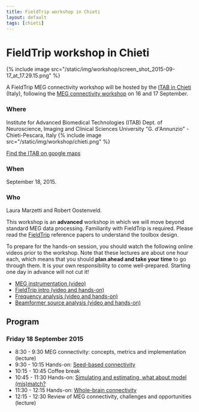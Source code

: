```yaml
---
title: FieldTrip workshop in Chieti
layout: default
tags: [chieti]
---
```


# FieldTrip workshop in Chieti

{% include image src="/static/img/workshop/screen_shot_2015-09-17_at_17.29.15.png" %}

A FieldTrip MEG connectivity workshop will be hosted by the [ITAB in Chieti](http://www.itab.unich.it) (Italy), following the [MEG connectivity workshop](https://www.jiscmail.ac.uk/cgi-bin/webadmin?A2=ind1508&L=MEGCOMMUNITY&F=&S=&P=6229) on 16 and 17 September.

### Where

Institute for Advanced Biomedical Technologies (ITAB)
Dept. of Neuroscience, Imaging and Clinical Sciences
University "G. d'Annunzio" - Chieti-Pescara, Italy
{% include image src="/static/img/workshop/chieti.png" %}

[Find the ITAB on google maps](https://www.google.nl/maps/place/Istituto+per+le+Tecnologie+Avanzate+Biomediche,+66100+Chieti+CH,+Italië/@42.3667541,14.148373,17z/data=!4m7!1m4!3m3!1s0x1331ac2c47560d77/0x71decc418c53312d!2sVia+Colle+dell'Ara,+66100+Chieti+CH,+Italië!3b1!3m1!1s0x1331ac2c973b8067/0x27369d91f2b65216?hl=nl)

### When

September 18, 2015.

### Who

Laura Marzetti and Robert Oostenveld.

This workshop is an **advanced** workshop in which we will move beyond standard MEG data processing. Familiarity with FieldTrip is required. Please read the [FieldTrip](http://www.hindawi.com/journals/cin/2011/156869/) reference papers to understand the toolbox design.  

To prepare for the hands-on session, you should watch the following online videos prior to the workshop. Note that these lectures are about one hour each, which means that you should **plan ahead and take your time** to go through them. It is your own responsibility to come well-prepared. Starting one day in advance will not cut it!

-   [MEG instrumentation (video)](https://www.youtube.com/watch?v=15Qs4fuPpes)
-   [FieldTrip intro (video and hands-on)](/tutorial/introduction)
-   [Frequency analysis (video and hands-on)](/tutorial/timefrequencyanalysis)
-   [Beamformer source analysis (video and hands-on)](/tutorial/beamformer)

## Program

### Friday 18 September 2015

-   8:30 - 9:30 MEG connectivity: concepts, metrics and implementation (lecture)
-   9:30 - 10:15 Hands-on: [Seed-based connectivity](/tutorial/chieti/virtualchannel)
-   10:15 - 10:45 Coffee break
-   10:45 - 11:30 Hands-on: [Simulating and estimating, what about model (mis)match?](/tutorial/chieti/simulation)
-   11:30 - 12:15 Hands-on: [Whole-brain connectivity](/tutorial/chieti/wholebrain)
-   12:15 - 12:30 Review of MEG connectivity, challenges and opportunities (lecture)
